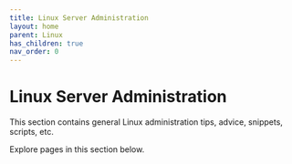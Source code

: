```yaml
---
title: Linux Server Administration
layout: home
parent: Linux
has_children: true
nav_order: 0
---
```


# Linux Server Administration

This section contains general Linux administration tips, advice, snippets, scripts, etc.

Explore pages in this section below.